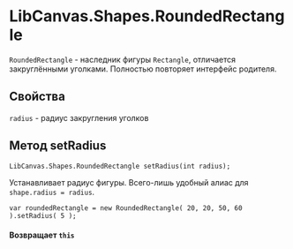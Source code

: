 LibCanvas.Shapes.RoundedRectangle
=================================

`RoundedRectangle` - наследник фигуры `Rectangle`, отличается закруглёнными уголками. Полностью повторяет интерфейс родителя.

## Свойства

`radius` - радиус закругления уголков

## Метод setRadius

	LibCanvas.Shapes.RoundedRectangle setRadius(int radius);

Устанавливает радиус фигуры. Всего-лишь удобный алиас для `shape.radius = radius`.

	var roundedRectangle = new RoundedRectangle( 20, 20, 50, 60 ).setRadius( 5 );

#### Возвращает `this`

